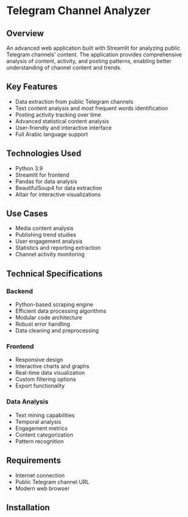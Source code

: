 # Telegram Channel Analyzer

## Overview
An advanced web application built with Streamlit for analyzing public Telegram channels' content. The application provides comprehensive analysis of content, activity, and posting patterns, enabling better understanding of channel content and trends.

## Key Features
- Data extraction from public Telegram channels
- Text content analysis and most frequent words identification
- Posting activity tracking over time
- Advanced statistical content analysis
- User-friendly and interactive interface
- Full Arabic language support

## Technologies Used
- Python 3.9
- Streamlit for frontend
- Pandas for data analysis
- BeautifulSoup4 for data extraction
- Altair for interactive visualizations

## Use Cases
- Media content analysis
- Publishing trend studies
- User engagement analysis
- Statistics and reporting extraction
- Channel activity monitoring

## Technical Specifications
### Backend
- Python-based scraping engine
- Efficient data processing algorithms
- Modular code architecture
- Robust error handling
- Data cleaning and preprocessing

### Frontend
- Responsive design
- Interactive charts and graphs
- Real-time data visualization
- Custom filtering options
- Export functionality

### Data Analysis
- Text mining capabilities
- Temporal analysis
- Engagement metrics
- Content categorization
- Pattern recognition

## Requirements
- Internet connection
- Public Telegram channel URL
- Modern web browser

## Installation